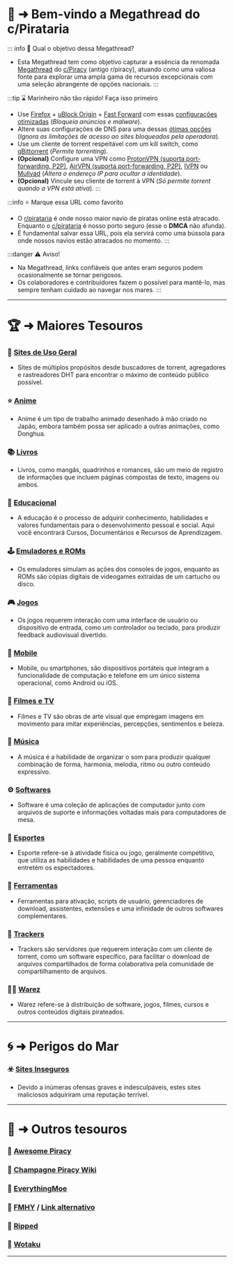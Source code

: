 # 📜 ➜ Bem-vindo a Megathread do c/Pirataria

::: info 🤔 Qual o objetivo dessa Megathread?
- Esta Megathread tem como objetivo capturar a essência da renomada [Megathread](https://rentry.co/megathread) do [c/Piracy](https://lemmy.dbzer0.com/c/piracy) (antigo r/piracy), atuando como uma valiosa fonte para explorar uma ampla gama de recursos excepcionais com uma seleção abrangente de opções nacionais.
:::

:::tip ⌛ Marinheiro não tão rápido! Faça isso primeiro
- Use [Firefox](https://mozilla.org/firefox/new/) + [uBlock Origin](https://addons.mozilla.org/firefox/addon/ublock-origin/) + [Fast Forward](https://addons.mozilla.org/en-US/firefox/addon/fastforwardteam/) com essas [configurações otimizadas](https://take-me-to.space/UShoGZ7.png) (*Bloqueia anúncios e malware*).
- Altere suas configurações de DNS para uma dessas [ótimas opções](https://www.privacyguides.org/en/dns/) (*Ignora as limitações de acesso ao sites bloqueados pela operadora*).
- Use um cliente de torrent respeitável com um kill switch, como [qBittorrent](https://www.qbittorrent.org/) (*Permite torrenting*).
- **(Opcional)** Configure uma VPN como [ProtonVPN (suporta port-forwarding, P2P)](https://protonvpn.com/), [AirVPN (suporta port-forwarding, P2P)](https://airvpn.org), [IVPN](https://www.ivpn.net/) ou [Mullvad](https://mullvad.net/) (*Altera o endereço IP para ocultar a identidade*).
- **(Opcional)** Vincule seu cliente de torrent à VPN (*Só permite torrent quando a VPN está ativa*).
:::

:::info ⭐ Marque essa URL como favorito
- O [r/pirataria](https://www.reddit.com/r/pirataria/) é onde nosso maior navio de piratas online está atracado. Enquanto o [c/pirataria](https://phtn.app/c/pirataria@lemmy.dbzer0.com) é nosso porto seguro (esse o **DMCA** não afunda).
- É fundamental salvar essa URL, pois ela servirá como uma bússola para onde nossos navios estão atracados no momento.
:::

:::danger ⚠️ Aviso!
- Na Megathread, links confiáveis que antes eram seguros podem ocasionalmente se tornar perigosos.
- Os colaboradores e contribuidores fazem o possível para mantê-lo, mas sempre tenham cuidado ao navegar nos mares.
:::

---

# 🏆 ➜ Maiores Tesouros

### 🧭 [Sites de Uso Geral](sites-geral.md)
- Sites de múltiplos propósitos desde buscadores de torrent, agregadores e rastreadores DHT para encontrar o máximo de conteúdo público possível.

### ⭐ [Anime](anime.md)
- Anime é um tipo de trabalho animado desenhado à mão criado no Japão, embora também possa ser aplicado a outras animações, como Donghua.

### 📚 [Livros](livros.md)
- Livros, como mangás, quadrinhos e romances, são um meio de registro de informações que incluem páginas compostas de texto, imagens ou ambos.

### 🧠 [Educacional](educacional.md)
- A educação é o processo de adquirir conhecimento, habilidades e valores fundamentais para o desenvolvimento pessoal e social. Aqui você encontrará Cursos, Documentários e Recursos de Aprendizagem.

### 🕹️ [Emuladores e ROMs](emuladores-roms.md)
- Os emuladores simulam as ações dos consoles de jogos, enquanto as ROMs são cópias digitais de videogames extraídas de um cartucho ou disco.

### 🎮 [Jogos](jogos.md)
- Os jogos requerem interação com uma interface de usuário ou dispositivo de entrada, como um controlador ou teclado, para produzir feedback audiovisual divertido.

### 📱 [Mobile](mobile.md)
- Mobile, ou smartphones, são dispositivos portáteis que integram a funcionalidade de computação e telefone em um único sistema operacional, como Android ou iOS.

### 🎦 [Filmes e TV](filmes-tv.md)
- Filmes e TV são obras de arte visual que empregam imagens em movimento para imitar experiências, percepções, sentimentos e beleza.

### 🎹 [Música](musica.md)
- A música é a habilidade de organizar o som para produzir qualquer combinação de forma, harmonia, melodia, ritmo ou outro conteúdo expressivo.

### ⚙️ [Softwares](softwares.md)
- Software é uma coleção de aplicações de computador junto com arquivos de suporte e informações voltadas mais para computadores de mesa.

### 👟 [Esportes](esportes.md)
- Esporte refere-se à atividade física ou jogo, geralmente competitivo, que utiliza as habilidades e habilidades de uma pessoa enquanto entretém os espectadores.

### 🧰 [Ferramentas](ferramentas.md)
- Ferramentas para ativação, scripts de usuário, gerenciadores de download, assistentes, extensões e uma infinidade de outros softwares complementares.

### 🧵 [Trackers](trackers.md)
- Trackers são servidores que requerem interação com um cliente de torrent, como um software específico, para facilitar o download de arquivos compartilhados de forma colaborativa pela comunidade de compartilhamento de arquivos.

### 🏴‍☠️ [Warez](warez.md)
- Warez refere-se à distribuição de software, jogos, filmes, cursos e outros conteúdos digitais pirateados. 

---

# 🌀 ➜ Perigos do Mar

### ☣️ [Sites Inseguros](sites-inseguros.md)
- Devido a inúmeras ofensas graves e indesculpáveis, estes sites maliciosos adquiriram uma reputação terrível.

---

# 📑 ➜ Outros tesouros

### 📁 [Awesome Piracy](https://shakil-shahadat.github.io/awesome-piracy/)
### 📁 [Champagne Piracy Wiki](https://champagne.pages.dev/)
### 📁 [EverythingMoe](https://everythingmoe.com/)
### 📁 [FMHY](https://fmhy.pages.dev/) / [Link alternativo](https://api.fmhy.net/single-page)
### 📁 [Ripped](https://ripped.guide/)
### 📁 [Wotaku](https://wotaku.pages.dev/)

---
